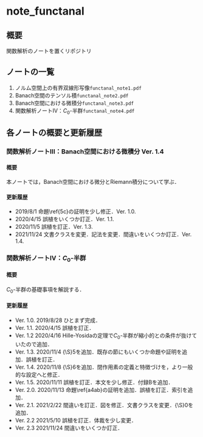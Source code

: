 # note_functanal

## 概要

関数解析のノートを置くリポジトリ

## ノートの一覧

1. ノルム空間上の有界双線形写像`functanal_note1.pdf`
2. Banach空間のテンソル積`functanal_note2.pdf`
3. Banach空間における微積分`functanal_note3.pdf`
4. 関数解析ノートIV：$C_0$-半群`functanal_note4.pdf`

## 各ノートの概要と更新履歴

### 関数解析ノートIII：Banach空間における微積分 Ver. 1.4

#### 概要

本ノートでは，Banach空間における微分とRiemann積分について学ぶ．

#### 更新履歴

- 2019/8/1 命題\ref{5c}の証明を少し修正．Ver. 1.0.
- 2020/4/15 誤植をいくつか訂正．Ver. 1.1.
- 2020/11/5 誤植を訂正．Ver. 1.3.
- 2021/11/24 文書クラスを変更．記法を変更．間違いをいくつか訂正．Ver. 1.4.

### 関数解析ノートIV：$C_0$-半群

#### 概要

$C_0$-半群の基礎事項を解説する．

#### 更新履歴

- Ver. 1.0. 2019/8/28 ひとまず完成．
- Ver. 1.1. 2020/4/15 誤植を訂正．
- Ver. 1.2 2020/4/16 Hille-Yosidaの定理で$C_0$-半群が縮小的との条件が抜けていたので追加．  
- Ver. 1.3. 2020/11/4 {\S}5を追加．既存の節にもいくつか命題や証明を追加．誤植を訂正．
- Ver. 1.4. 2020/11/8 {\S}6を追加．閉作用素の定義と特徴づけを，より一般的な設定へと修正．
- Ver. 1.5. 2020/11/11 誤植を訂正．本文を少し修正．付録Bを追加．
- Ver. 2.0. 2020/11/13 命題\ref{a4ab}の証明を追加．誤植を訂正．索引を追加．
- Ver. 2.1. 2021/2/22 間違いを訂正．図を修正．文書クラスを変更．{\S}0を追加．
- Ver. 2.2 2021/5/10 誤植を訂正．体裁を少し変更．
- Ver. 2.3 2021/11/24 間違いをいくつか訂正．
